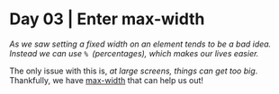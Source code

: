 # Day 03 | Enter max-width

_As we saw setting a fixed width on an element tends to be a bad idea. Instead we can use `% `(percentages), which makes our lives easier._


The only issue with this is, _at large screens, things can get too big_. Thankfully, we have [max-width](https://www.w3schools.com/cssref/pr_dim_max-width.php) that can help us out!